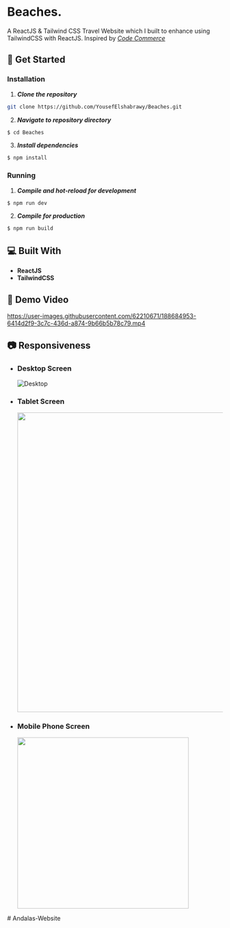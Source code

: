 # Beaches.

A ReactJS & Tailwind CSS Travel Website which I built to enhance using TailwindCSS with ReactJS.
Inspired by [_Code Commerce_](https://www.youtube.com/watch?v=gXdHvoWvViQ)

## 🏁 Get Started

### Installation

1. **_Clone the repository_**

```sh
git clone https://github.com/YousefElshabrawy/Beaches.git
```

2. **_Navigate to repository directory_**

```sh
$ cd Beaches
```

3. **_Install dependencies_**

```sh
$ npm install
```

### Running

1. **_Compile and hot-reload for development_**

```sh
$ npm run dev
```

2. **_Compile for production_**

```sh
$ npm run build
```

## 💻 Built With

- **ReactJS**
- **TailwindCSS**

## 🎥 Demo Video
https://user-images.githubusercontent.com/62210671/188684953-6414d2f9-3c7c-436d-a874-9b66b5b78c79.mp4

## 📷 Responsiveness

- ### Desktop Screen
  ![Desktop](ss/desktop.png)
- ### Tablet Screen
  <!-- ![Tablet](ss/tablet.png) -->
  <img src='ss/tablet.png' width='700px'/>
- ### Mobile Phone Screen
  <!-- ![Mobile](ss/mobile.png) -->
  <img src='ss/mobile.png' width='400px'/>
#   A n d a l a s - W e b s i t e  
 